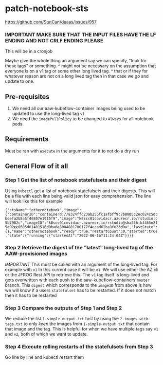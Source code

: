 # patch-notebook-sts
https://github.com/StatCan/daaas/issues/957

### IMPORTANT MAKE SURE THAT THE INPUT FILES HAVE THE LF ENDING AND NOT CRLF ENDING PLEASE 

This will be in a cronjob

Maybe give the whole thing an argument say we can specify, "look for these tags" or something.
^ might not be necessary on the assumption that everyone is on a v1 tag or some other long lived tag.
^ that or if they for whatever reason are not on a long lived tag then in that case we go and update to one.

## Pre-requisites
1) We need all our aaw-kubeflow-container images being used to be updated to use the long-lived tag `v1`
2) We need the `imagePullPolicy` to be changed to `Always` for all notebook pods.


## Requirements
Must be ran with `execute` in the arguments for it to not do a dry run

## General Flow of it all
### Step 1 Get the list of notebook statefulsets and their digest
Using `kubectl` get a list of notebook statefulsets and their digests. This will be a file
with each line being valid json for easy comprehension. The line will look like this for example

```{"stsName":"othernotebook","image":{"containerID":"containerd://8324ffc23ab255fc1afbff9c7b0005c2ec024c5dcbeefa2b5a5f46807e1915f9","image":"k8scc01covidacr.azurecr.io/rstudio:c5b7982c","imageID":"k8scc01covidacr.azurecr.io/rstudio@sha256:b4465e2f5a92ee0505d01401516d9ba6e8084801700177f4ecad62be8fe23d9a","lastState":{},"name":"othernotebook","ready":true,"restartCount":0,"started":true,"state":{"running":{"startedAt":"2022-06-16T11:24:04Z"}}}}```

### Step 2 Retrieve the digest of the "latest" long-lived tag of the AAW-provisioned images
*IMPORTANT* This must be called with an argument of the long-lived tag. For example with `v1`
In this current case it will be `v1`. We will use either the AZ cli or the JFROG Rest API to retrieve this.
The `v1` tag itself is long-lived and gets overwritten with each push to the aaw-kubeflow-containers `master` branch.
This `digest` which corresponds to the `imageID` from above is how we will know if a users `statefulset` has to be restarted. If it does not match then it has to be restarted


### Step 3 Compare the outputs of Step 1 and Step 2
We reduce the list `1-simple-output.txt` first by using the `2-images-with-tags.txt` to only _keep_ the images from `1-simple-output.txt` that contain that image and the tag. This is helpful for when we have multiple tags
say `v1` and `v2`, both of which we want to update.


### Step 4 Execute rolling restarts of the statefulsets from Step 3
Go line by line and kubectl restart them
